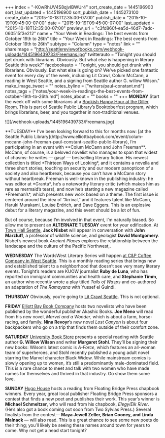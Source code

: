 +++
index = "-K0wRhUV4S8qjvIBWUr4"
sort_create_date = 1445196900
sort_last_updated = 1445196900
sort_publish_date = 1445273100
create_date = "2015-10-18T12:35:00-07:00"
publish_date = "2015-10-19T09:45:00-07:00"
date = "2015-10-19T09:45:00-07:00"
last_updated = "2015-10-18T12:35:00-07:00"
preview_url = "c3fd860f-ea5d-46d7-7adc-060515f3e212"
name = "Your Week in Readings: The best events from October 19th to 26th"
title = "Your Week in Readings: The best events from October 19th to 26th"
subtype = "Column"
type = "notes"
link = ""
shareimage = "http://seattlereviewofbooks.com/webhook-uploads/1445196439733/Freemans.jpg"
twitterauto = "Tonight you should get drunk with librarians. Obviously. But what else is happening in literary Seattle this week?"
facebookauto = "Tonight, you should get drunk with librarians. Obviously. But what else is going on? We've picked one fantastic event for every day of the week, including Lit Crawl, Colum McCann, a reading in West Seattle, and a signing from Seattle author G. willow Wilson."
make_image_tweet = ""
notes_byline = ["writers/paul-constant.md"]
notes_tags = ["notes/your-week-in-readings-the-best-events-from-october-19th-to-26th.md"]
notes_about = ""
books = ""
+++
**MONDAY** Start the week off with some librarians at a [Bookish Happy Hour at the Diller Room](https://www.facebook.com/events/1501246780167954/). This is part of Seattle Public Library’s Booktoberfest program, which brings librarians, beer, and you together in non-traditional venues.

<p class="image-left">![](/webhook-uploads/1445196439733/Freemans.jpg)</p>**TUESDAY** I’ve been looking forward to this for months now: [at the Seattle Public Library](http://www.elliottbaybook.com/event/colum-mccann-john-freeman-paul-constant-seattle-public-library), I’m participating in an event with **Colum McCann and John Freeman**. McCann, of course, is a beloved novelist who manages to span that widest of chasms: he writes — gasp! — bestselling literary fiction. His newest collection is titled *Thirteen Ways of Looking*, and it contains a novella and three short stories, touching on security and our modern panopticon of a society and also heartbreak, because you can’t have a McCann story without heartbreak. Freeman is well-known in the publishing industry: he was editor at *Granta*, he’s a noteworthy literary critic (which makes him as rare as mermaid’s tears), and now he’s starting a new magazine called *Freeman’s*, which presents new work based on a theme. The first issue is centered around the idea of “Arrival,” and it features talent like McCann, Haruki Murakami, Louise Erdrich, and Dave Eggers. This is an explosive debut for a literary magazine, and this event should be a lot of fun.

But of course, because I’m involved in that event, I’m naturally biased. So allow me to present an **ALTERNATE TUESDAY** event for your edification. At [Town Hall Seattle](http://www2.bookstore.washington.edu/_events/events_cal.taf?evmonth=10&evyear=2015&eventid=2015062217553100&pre=20151012&pst=20151028), **Jack Nisbet** will appear in conversation with **John Marzluff**, a professor of wildlife science, and geologist **David Montgomery**. Nisbet’s newest book *Ancient Places* explores the relationship between the landscape and the culture of the Pacific Northwest,.

**WEDNESDAY** The WordsWest Literary Series will happen [at C&P Coffee Company in West Seattle](http://wordswestliterary.weebly.com/). This is a monthly reading series that brings new and established talent to a neighborhood that doesn’t see very many literary events. Tonight’s readers are KUOW journalist **Ruby de Luna**, who has reported on immigrant communities and health care, and **Stephanie Timm**, an author who recently wrote a play titled *Tails of Wasps* and co-authored an adaptation of *The Ramayana* with Yussef el Guindi.

**THURSDAY** Obviously, you’re going to [Lit Crawl Seattle](http://litcrawl.org/seattle/). This is not optional.

**FRIDAY** [Elliott Bay Book Company](http://www.elliottbaybook.com/event/joe-meno-nina-revoyr) hosts two novelists who have been published by the wonderful publisher Akashic Books. **Joe Meno** will read from his new novel, *Marvel and a Wonder*, which is about a farm, horse-racing, and family. **Nina Revoyr**’s new novel  *Lost Canyon* is about four backpackers who go on a trip that finds them outside of their comfort zone.

**SATURDAY** [University Book Store](http://www2.bookstore.washington.edu/_events/events_cal.taf?evmonth=10&evyear=2015&eventid=2015091813464500) presents a special reading with Seattle author **G. Willow Wilson** and writer **Margaret Stohl**. They’ll be signing their new books: Wilson’s latest comic is  *A-Force*, which features an all-woman team of superheroes, and  Stohl recently published a young adult novel starring the Marvel character Black Widow. While mainstream comics is slowly opening up to women, it’s still a predominantly male-dominated field. This is a rare chance to meet and talk with two women who have made names for themselves and thrived in that industry. Go show them some love.

**SUNDAY** [Hugo House](http://hugohouse.org/event/floating-bridge-press-chapbook-winners/) hosts a reading from Floating Bridge Press chapbook winners. Every year, great local publisher Floating Bridge Press sponsors a contest that finds a new poet and publishes their work. This year’s winner is **Michael Schmeltzer**, who will read from his chapbook,  *Elegy/Elk River*. (He’s also got a book coming out soon from Two Sylvias Press.)  Several finalists from the contest— **Maya Jewell Zeller, Brian Cooney, and Linda Malnack** — will also read. This is a great chance to see some new poets do their thing; you’ll likely be seeing these names around town for years to come. Why not get a head start tonight?
